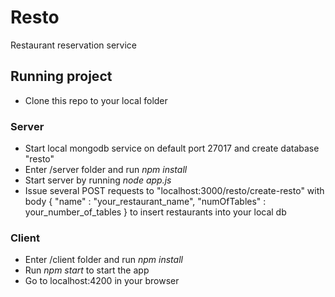 # Resto
Restaurant reservation service

## Running project 
- Clone this repo to your local folder

### Server
- Start local mongodb service on default port 27017 and create database "resto"
- Enter /server folder and run *npm install*
- Start server by running *node app.js*
- Issue several POST requests to "localhost:3000/resto/create-resto" with body { "name" : "your_restaurant_name", "numOfTables" : your_number_of_tables } to insert restaurants into your local db

### Client
- Enter /client folder and run *npm install*
- Run *npm start* to start the app
- Go to localhost:4200 in your browser



